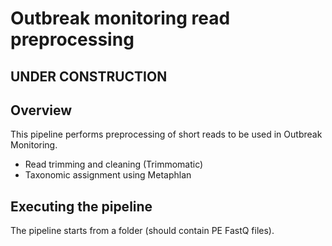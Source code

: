 # Outbreak monitoring read preprocessing

## UNDER CONSTRUCTION

## Overview

This pipeline performs preprocessing of short reads to be used in Outbreak Monitoring. 
* Read trimming and cleaning (Trimmomatic)
* Taxonomic assignment using Metaphlan

## Executing the pipeline 

The pipeline starts from a folder (should contain PE FastQ files). 


